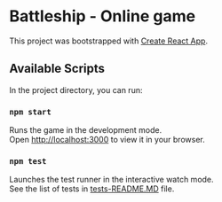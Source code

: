 # Battleship - Online game

This project was bootstrapped with [Create React App](https://github.com/facebook/create-react-app).

## Available Scripts

In the project directory, you can run:

### `npm start`

Runs the game in the development mode.\
Open [http://localhost:3000](http://localhost:3000) to view it in your browser.


### `npm test`

Launches the test runner in the interactive watch mode.\
See the list of tests in [tests-README.MD](https://github.com/yuval-shapira/battleship/blob/main/tests-README.md) file.
